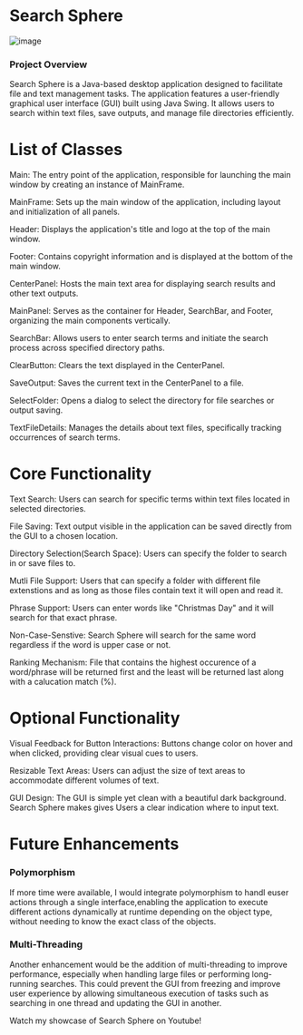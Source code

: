 # Search Sphere

![image](https://github.com/DenisBajgora/SearchSphere_repo/assets/124717960/f11a65d6-b9bd-46f9-a79a-0d708666dd09)

### Project Overview

Search Sphere is a Java-based desktop application designed to facilitate file and text management tasks. The application features a user-friendly graphical user interface (GUI) built using Java Swing. It allows users to search within text files, save outputs, and manage file directories efficiently.

# List of Classes

Main: The entry point of the application, responsible for launching the main window by creating an instance of MainFrame.


MainFrame: Sets up the main window of the application, including layout and initialization of all panels.


Header: Displays the application's title and logo at the top of the main window.


Footer: Contains copyright information and is displayed at the bottom of the main window.


CenterPanel: Hosts the main text area for displaying search results and other text outputs.


MainPanel: Serves as the container for Header, SearchBar, and Footer, organizing the main components vertically.


SearchBar: Allows users to enter search terms and initiate the search process across specified directory paths.


ClearButton: Clears the text displayed in the CenterPanel.


SaveOutput: Saves the current text in the CenterPanel to a file.


SelectFolder: Opens a dialog to select the directory for file searches or output saving.


TextFileDetails: Manages the details about text files, specifically tracking occurrences of search terms.

# Core Functionality

Text Search: Users can search for specific terms within text files located in selected directories.

File Saving: Text output visible in the application can be saved directly from the GUI to a chosen location.

Directory Selection(Search Space): Users can specify the folder to search in or save files to.

Mutli File Support: Users that can specify a folder with different file extenstions and as long as those files contain text it will open and read it. 

Phrase Support: Users can enter words like "Christmas Day" and it will search for that exact phrase.

Non-Case-Senstive: Search Sphere will search for the same word regardless if the word is upper case or not. 

Ranking Mechanism: File that contains the highest occurence of a word/phrase will be returned first and the least will be returned last along with a calucation match (%).

# Optional Functionality

Visual Feedback for Button Interactions: Buttons change color on hover and when clicked, providing clear visual cues to users.

Resizable Text Areas: Users can adjust the size of text areas to accommodate different volumes of text. 

GUI Design: The GUI is simple yet clean with a beautiful dark background. Search Sphere makes gives Users a clear indication where to input text. 

# Future Enhancements

### Polymorphism

If more time were available, I would integrate polymorphism to handl euser actions through a single interface,enabling the application to execute different actions dynamically at runtime depending on the object type, without needing to know the exact class of the objects.

### Multi-Threading

Another enhancement would be the addition of multi-threading to improve performance, especially when handling large files or performing long-running searches. This could prevent the GUI from freezing and improve user experience by allowing simultaneous execution of tasks such as searching in one thread and updating the GUI in another.


Watch my showcase of Search Sphere on Youtube!


